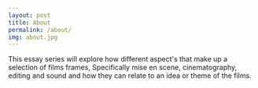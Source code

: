 ```yaml
---
layout: post
title: About
permalink: /about/
img: about.jpg
---
```

This essay series will explore how different aspect's that make up a selection of films frames, Specifically mise en scene, cinematography, editing and sound and how they can relate to an idea or theme of the films.